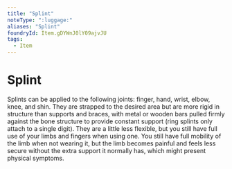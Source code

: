 ```yaml
---
title: "Splint"
noteType: ":luggage:"
aliases: "Splint"
foundryId: Item.gDYWnJ0lY09ajvJU
tags:
  - Item
---
```


# Splint

Splints can be applied to the following joints: finger, hand, wrist, elbow, knee, and shin. They are strapped to the desired area but are more rigid in structure than supports and braces, with metal or wooden bars pulled firmly against the bone structure to provide constant support (ring splints only attach to a single digit). They are a little less flexible, but you still have full use of your limbs and fingers when using one. You still have full mobility of the limb when not wearing it, but the limb becomes painful and feels less secure without the extra support it normally has, which might present physical symptoms.
